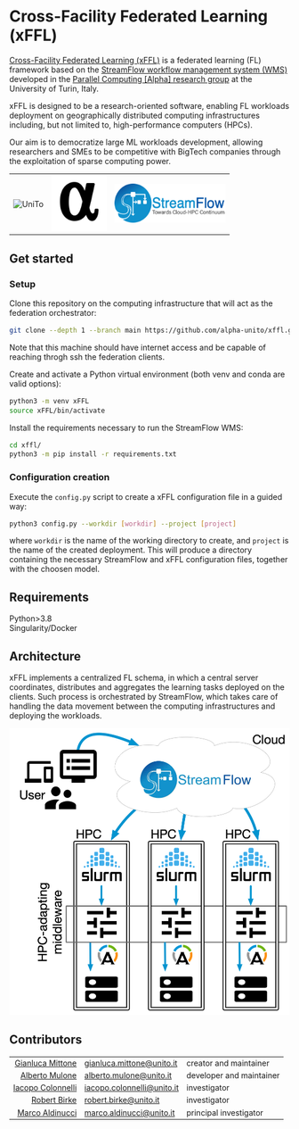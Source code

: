 # Cross-Facility Federated Learning (xFFL)

[Cross-Facility Federated Learning (xFFL)](https://hpc4ai.unito.it/hpc-federation/) is a federated learning (FL) framework based on the [StreamFlow workflow management system (WMS)](https://streamflow.di.unito.it) developed in the [Parallel Computing \[Alpha\] research group](https://alpha.di.unito.it) at the University of Turin, Italy.

xFFL is designed to be a research-oriented software, enabling FL workloads deployment on geographically distributed computing infrastructures including, but not limited to, high-performance computers (HPCs).

Our aim is to democratize large ML workloads development, allowing researchers and SMEs to be competitive with BigTech companies through the exploitation of sparse computing power.

<table width="100%">
  <tr>
    <td style='text-align:center; vertical-align:middle; border:none!important;'><img src="figures/unito.png" alt="UniTo" width="200" height=110/></td>
    <td style='text-align:center; vertical-align:middle; border:none!important;'><img src="figures/alpha.png" alt="Alpha" width="100" height=100/></td>
    <td style='text-align:center; vertical-align:middle; border:none!important;'><img src="figures/streamflow.png" alt="StreamFlow" width="200" height="70"/></td>
  </tr>
</table>


## Get started

### Setup
Clone this repository on the computing infrastructure that will act as the federation orchestrator:
```bash
git clone --depth 1 --branch main https://github.com/alpha-unito/xffl.git
```
Note that this machine should have internet access and be capable of reaching throgh ssh the federation clients.

Create and activate a Python virtual environment (both venv and conda are valid options):
```bash
python3 -m venv xFFL
source xFFL/bin/activate
```

Install the requirements necessary to run the StreamFlow WMS:
```bash
cd xffl/
python3 -m pip install -r requirements.txt
```

### Configuration creation
Execute the `config.py` script to create a xFFL configuration file in a guided way:
```bash
python3 config.py --workdir [workdir] --project [project]
```
where `workdir` is the name of the working directory to create, and `project` is the name of the created deployment.
This will produce a directory containing the necessary StreamFlow and xFFL configuration files, together with the choosen model.

## Requirements

Python>3.8  
Singularity/Docker  

## Architecture

xFFL implements a centralized FL schema, in which a central server coordinates, distributes and aggregates the learning tasks deployed on the clients. Such process is orchestrated by StreamFlow, which takes care of handling the data movement between the computing infrastructures and deploying the workloads.

![xFFL](figures/xffl.png)


## Contributors

|                  |                             |                          |
| ---------------: | :-------------------------- | :----------------------- |
| [Gianluca Mittone](https://alpha.di.unito.it/gianluca-mittone/) | <gianluca.mittone@unito.it> | creator and maintainer   |
| [Alberto Mulone](https://alpha.di.unito.it/alberto-mulone/)   | <alberto.mulone@unito.it>   | developer and maintainer |  
| [Iacopo Colonnelli](https://alpha.di.unito.it/iacopo-colonnelli/)| <iacopo.colonnelli@unito.it>| investigator             | 
| [Robert Birke](https://alpha.di.unito.it/robert-rene-maria-birke/)     | <robert.birke@unito.it>     | investigator             |   
| [Marco Aldinucci](https://alpha.di.unito.it/marco-aldinucci/)  | <marco.aldinucci@unito.it>  | principal investigator   |